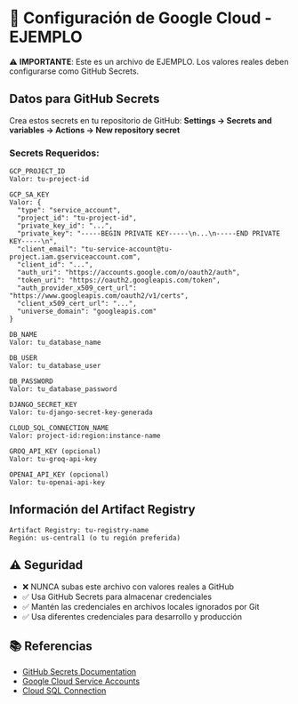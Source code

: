 # 🔐 Configuración de Google Cloud - EJEMPLO

⚠️ **IMPORTANTE**: Este es un archivo de EJEMPLO. Los valores reales deben configurarse como GitHub Secrets.

## Datos para GitHub Secrets

Crea estos secrets en tu repositorio de GitHub:
**Settings → Secrets and variables → Actions → New repository secret**

### Secrets Requeridos:

```
GCP_PROJECT_ID
Valor: tu-project-id

GCP_SA_KEY
Valor: {
  "type": "service_account",
  "project_id": "tu-project-id",
  "private_key_id": "...",
  "private_key": "-----BEGIN PRIVATE KEY-----\n...\n-----END PRIVATE KEY-----\n",
  "client_email": "tu-service-account@tu-project.iam.gserviceaccount.com",
  "client_id": "...",
  "auth_uri": "https://accounts.google.com/o/oauth2/auth",
  "token_uri": "https://oauth2.googleapis.com/token",
  "auth_provider_x509_cert_url": "https://www.googleapis.com/oauth2/v1/certs",
  "client_x509_cert_url": "...",
  "universe_domain": "googleapis.com"
}

DB_NAME
Valor: tu_database_name

DB_USER
Valor: tu_database_user

DB_PASSWORD
Valor: tu_database_password

DJANGO_SECRET_KEY
Valor: tu-django-secret-key-generada

CLOUD_SQL_CONNECTION_NAME
Valor: project-id:region:instance-name

GROQ_API_KEY (opcional)
Valor: tu-groq-api-key

OPENAI_API_KEY (opcional)
Valor: tu-openai-api-key
```

## Información del Artifact Registry

```
Artifact Registry: tu-registry-name
Región: us-central1 (o tu región preferida)
```

## ⚠️ Seguridad

- ❌ NUNCA subas este archivo con valores reales a GitHub
- ✅ Usa GitHub Secrets para almacenar credenciales
- ✅ Mantén las credenciales en archivos locales ignorados por Git
- ✅ Usa diferentes credenciales para desarrollo y producción

## 📚 Referencias

- [GitHub Secrets Documentation](https://docs.github.com/en/actions/security-guides/encrypted-secrets)
- [Google Cloud Service Accounts](https://cloud.google.com/iam/docs/service-accounts)
- [Cloud SQL Connection](https://cloud.google.com/sql/docs/mysql/connect-run)

